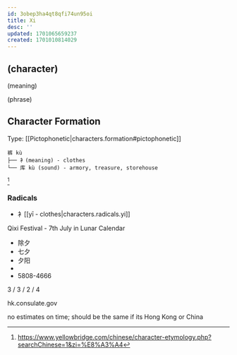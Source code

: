 ```yaml
---
id: 3obep3ha4qt8qfi74un95oi
title: Xi
desc: ''
updated: 1701065659237
created: 1701010814029
---
```


## (character)

(meaning)

(phrase)

## Character Formation

Type: [[Pictophonetic|characters.formation#pictophonetic]]

```
裤 kù 
├── 衤(meaning) - clothes
└── 库 kù (sound) - armory, treasure, storehouse
```
[^1]

### Radicals
- 衤[[yī - clothes|characters.radicals.yi]]


[^1]:https://www.yellowbridge.com/chinese/character-etymology.php?searchChinese=1&zi=%E8%A3%A4

Qixi Festival - 7th July in Lunar Calendar
- 除夕
- 七夕
- 夕阳
- 
- 5808-4666

3 / 3 / 2 / 4

hk.consulate.gov

no estimates on time; should be the same if its Hong Kong or China